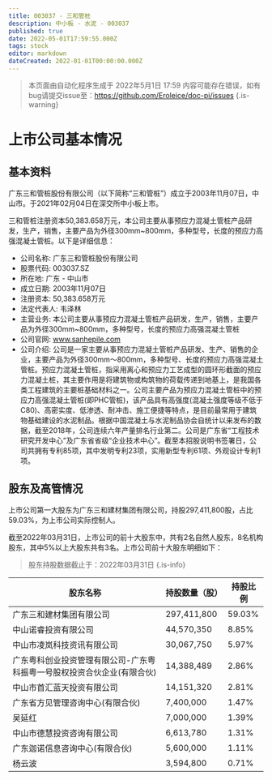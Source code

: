 ```yaml
---
title: 003037 - 三和管桩
description: 中小板 - 水泥 - 003037
published: true
date: 2022-05-01T17:59:55.000Z
tags: stock
editor: markdown
dateCreated: 2022-01-01T00:00:00.000Z
---
```


> 本页面由自动化程序生成于 2022年5月1日 17:59
> 内容可能存在错误，如有bug请提交issue至：https://github.com/Eroleice/doc-pi/issues
{.is-warning}

# 上市公司基本情况

## 基本资料

广东三和管桩股份有限公司（以下简称“三和管桩”）成立于2003年11月07日，中山市。于2021年02月04日在深交所中小板上市。

三和管桩注册资本50,383.658万元，本公司主要从事预应力混凝土管桩产品研发，生产，销售，主要产品为外径300mm~800mm，多种型号，长度的预应力高强混凝土管桩。以下是详细信息：

- 公司名称: 广东三和管桩股份有限公司
- 股票代码: 003037.SZ
- 所在地: 广东 - 中山市
- 成立日期: 2003年11月07日
- 注册资本: 50,383.658万元
- 法定代表人: 韦泽林
- 主营业务: 本公司主要从事预应力混凝土管桩产品研发，生产，销售，主要产品为外径300mm~800mm，多种型号，长度的预应力高强混凝土管桩
- 公司官网: www.sanhepile.com
- 公司介绍: 公司是一家主要从事预应力混凝土管桩产品研发、生产、销售的企业，主要产品为外径300mm～800mm，多种型号、长度的预应力高强混凝土管桩。预应力混凝土管桩，指采用离心和预应力工艺成型的圆环形截面的预应力混凝土桩，其主要作用是将建筑物或构筑物的荷载传递到地基上，是我国各类工程建筑的主要桩基础材料之一。公司主要产品为预应力混凝土管桩中的预应力高强混凝土管桩(即PHC管桩)，该产品具有高强度(混凝土强度等级不低于C80)、高密实度、低渗透、耐冲击、施工便捷等特点，是目前最常用于建筑物基础建设的水泥制品。根据中国混凝土与水泥制品协会自统计以来发布的数据，截至2018年，公司连续六年产量排名行业第二。公司是广东省“工程技术研究开发中心”及广东省省级“企业技术中心”。截至本招股说明书签署日，公司共拥有专利85项，其中发明专利23项，实用新型专利61项、外观设计专利1项。


## 股东及高管情况

上市公司第一大股东为广东三和建材集团有限公司，持股297,411,800股，占比59.03%，为上市公司实际控制人。

截至2022年03月31日，上市公司的前十大股东中，共有2名自然人股东，8名机构股东，其中5%以上大股东共有3名。上市公司前十大股东明细如下：

> 股东持股数据截止于：2022年03月31日
{.is-info}

| 股东名称 | 持股数量（股） | 持股比例 |
| --- | --- | --- |
| 广东三和建材集团有限公司 | 297,411,800 | 59.03% |
| 中山诺睿投资有限公司 | 44,570,350 | 8.85% |
| 中山市凌岚科技资讯有限公司 | 30,067,750 | 5.97% |
| 广东粤科创业投资管理有限公司-广东粤科振粤一号股权投资合伙企业(有限合伙) | 14,388,489 | 2.86% |
| 中山市首汇蓝天投资有限公司 | 14,151,320 | 2.81% |
| 广东省方见管理咨询中心(有限合伙) | 7,400,000 | 1.47% |
| 吴延红 | 7,000,000 | 1.39% |
| 中山市德慧投资咨询有限公司 | 6,613,780 | 1.31% |
| 广东迦诺信息咨询中心(有限合伙) | 5,600,000 | 1.11% |
| 杨云波 | 3,594,800 | 0.71% |




